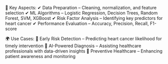 📌 Key Aspects:
✔ Data Preparation – Cleaning, normalization, and feature selection
✔ ML Algorithms – Logistic Regression, Decision Trees, Random Forest, SVM, XGBoost
✔ Risk Factor Analysis – Identifying key predictors for heart cancer
✔ Performance Evaluation – Accuracy, Precision, Recall, F1-score

🌍 Use Cases:
🔹 Early Risk Detection – Predicting heart cancer likelihood for timely intervention
🔹 AI-Powered Diagnosis – Assisting healthcare professionals with data-driven insights
🔹 Preventive Healthcare – Enhancing patient awareness and monitoring
